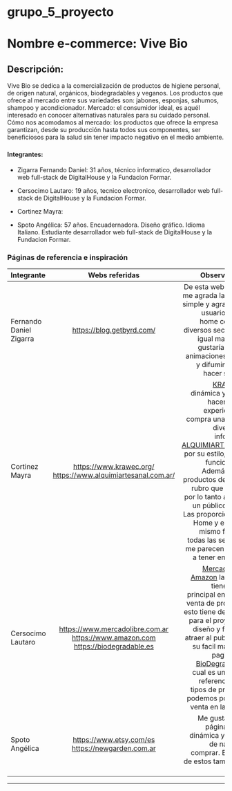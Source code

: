 # grupo_5_proyecto

# Nombre e-commerce: Vive Bio

## Descripción: 
  
  Vive Bio se dedica a la comercialización de productos de higiene personal, de origen natural, orgánicos, biodegradables y veganos. Los productos que ofrece al mercado entre sus variedades son: jabones, esponjas, sahumos, shampoo y acondicionador.
Mercado: el consumidor ideal, es aquél interesado en conocer alternativas naturales para su cuidado personal. 
Cómo nos acomodamos al mercado: los productos que ofrece la empresa garantizan, desde su producción hasta todos sus componentes, ser beneficiosos para la salud sin tener impacto negativo en el medio ambiente.

###
#### Integrantes:

- Zigarra Fernando Daniel: 31 años, técnico informatico, desarrollador web full-stack de DigitalHouse y la Fundacion Formar.

- Cersocimo Lautaro: 19 años, tecnico electronico, desarrollador web full-stack de DigitalHouse y la Fundacion Formar.     

- Cortinez Mayra:       

- Spoto Angélica: 57 años. Encuadernadora. Diseño gráfico. Idioma Italiano. Estudiante desarrollador web full-stack de DigitalHouse y la Fundacion Formar.      


### Páginas de referencia e inspiración

| Integrante  | Webs referidas | Observaciones |
| :------------ |:---------------:| -----:|
| Fernando Daniel Zigarra | https://blog.getbyrd.com/  | De esta web referida me agrada la interfaz simple y agradable al usuario tanto el home como sus diversos sectores de igual manera me gustaría agregar animaciones suaves y difuminación al hacer scroling. |
| Cortinez Mayra  |https://www.krawec.org/  https://www.alquimiartesanal.com.ar/    | [KRAWEC](https://www.krawec.org/), la dinámica y diseño, hacen de una experiencia de compra una manera divertida de informarse. [ALQUIMIARTESANAL](https://www.alquimiartesanal.com.ar/) por su estilo, diseño, funcionalidad. Además ofrece productos del mismo rubro que Vive Bio por lo tanto apunta a un público similar. Las proporciones del Home y el uso del mismo fondo en todas las secciones me parecen detalles a tener en cuenta. |
| Cersocimo Lautaro |https://www.mercadolibre.com.ar https://www.amazon.com https://biodegradable.es   | [Mercadolibre](https://www.mercadolibre.com.ar/) o [Amazon](https://www.amazon.com/) las cuales tienen como principal enfoque la venta de productos, esto tiene de utilidad para el proyecto su diseño y forma de atraer al publico con su facil manejo de pagina web. [BioDegradable](https://biodegradable.es/) la cual es una buena referencia a que tipos de productos podemos poner a la venta en la pagina. |
| Spoto Angélica | https://www.etsy.com/es  https://newgarden.com.ar | Me gustan estas páginas por lo dinámica y sencillo de navegar y comprar. El diseño de estos también me agrada!!|
                
----


